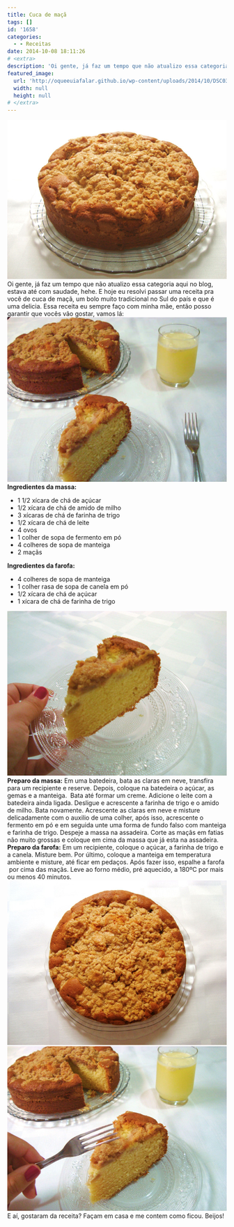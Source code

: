 ```yaml
---
title: Cuca de maçã
tags: []
id: '1658'
categories:
  - - Receitas
date: 2014-10-08 18:11:26
# <extra>
description: 'Oi gente, já faz um tempo que não atualizo essa categoria aqui no blog, estava até com saudade, hehe. E hoje eu resolvi passar uma receita pra você de cuca de maçã, um bolo muito tradicional no Sul do país e que é uma delicia. Essa receita eu sempre faço com minha mãe, então posso garantir que vocês vão gostar, vamos lá:   Ingredientes da massa: 1 1/2 xícara de chá de açúcar 1/2 xícara de chá de amido de milho 3 xícaras de chá de farinha de trigo 1/2 xícara de chá de leite 4 ovos 1 colher de sopa de fermento em pó 4 colheres de sopa de manteiga 2 maçãs Ingredientes da farofa: 4 colheres de sopa de manteiga 1 colher rasa de sopa de canela em pó 1/2 xícara de chá de açúcar 1 xícara de chá &hellip;'
featured_image: 
  url: 'http://oqueeuiafalar.github.io/wp-content/uploads/2014/10/DSC03246.jpg'
  width: null
  height: null
# </extra>
---
```


[![Cuca de maçã](/wp-content/uploads/2014/10/DSC03246.jpg)](/wp-content/uploads/2014/10/DSC03246.jpg) Oi gente, já faz um tempo que não atualizo essa categoria aqui no blog, estava até com saudade, hehe. E hoje eu resolvi passar uma receita pra você de cuca de maçã, um bolo muito tradicional no Sul do país e que é uma delicia. Essa receita eu sempre faço com minha mãe, então posso garantir que vocês vão gostar, vamos lá:   [![Pedaço de cuca de maçã](/wp-content/uploads/2014/10/DSC03263.jpg)](/wp-content/uploads/2014/10/DSC03263.jpg) **Ingredientes da massa:**

*   1 1/2 xícara de chá de açúcar
*   1/2 xícara de chá de amido de milho
*   3 xícaras de chá de farinha de trigo
*   1/2 xícara de chá de leite
*   4 ovos
*   1 colher de sopa de fermento em pó
*   4 colheres de sopa de manteiga
*   2 maçãs

**Ingredientes da farofa:**

*   4 colheres de sopa de manteiga
*   1 colher rasa de sopa de canela em pó
*   1/2 xícara de chá de açúcar
*   1 xícara de chá de farinha de trigo

[![Pedaço de bolo Cuca de maçã](/wp-content/uploads/2014/10/DSC03265.jpg)](/wp-content/uploads/2014/10/DSC03265.jpg) **Preparo da massa:** Em uma batedeira, bata as claras em neve, transfira para um recipiente e reserve. Depois, coloque na batedeira o açúcar, as gemas e a manteiga.  Bata até formar um creme. Adicione o leite com a batedeira ainda ligada. Desligue e acrescente a farinha de trigo e o amido de milho. Bata novamente. Acrescente as claras em neve e misture delicadamente com o auxilio de uma colher, após isso, acrescente o fermento em pó e em seguida unte uma forma de fundo falso com manteiga e farinha de trigo. Despeje a massa na assadeira. Corte as maçãs em fatias não muito grossas e coloque em cima da massa que já esta na assadeira. **Preparo da farofa:** Em um recipiente, coloque o açúcar, a farinha de trigo e a canela. Misture bem. Por último, coloque a manteiga em temperatura ambiente e misture, até ficar em pedaços. Após fazer isso, espalhe a farofa  por cima das maçãs. Leve ao forno médio, pré aquecido, a 180ºC por mais ou menos 40 minutos. [![Cuca de maçã](/wp-content/uploads/2014/10/DSC03245.jpg)](/wp-content/uploads/2014/10/DSC03245.jpg) [![Bolo cuca de maçã](/wp-content/uploads/2014/10/DSC03264.jpg)](/wp-content/uploads/2014/10/DSC03264.jpg) E aí, gostaram da receita? Façam em casa e me contem como ficou. Beijos!
